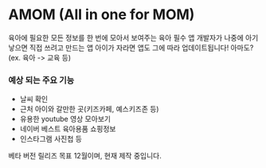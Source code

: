 # AMOM (All in one for MOM)
육아에 필요한 모든 정보를 한 번에 모아서 보여주는 육아 필수 앱
개발자가 나중에 아기 낳으면 직접 쓰려고 만드는 앱
아이가 자라면 앱도 그에 따라 업데이트됩니다! 아마도? (ex. 육아 -> 교육 등)

### 예상 되는 주요 기능
 * 날씨 확인
 * 근처 아이와 갈만한 곳(키즈카페, 예스키즈존 등)
 * 유용한 youtube 영상 모아보기
 * 네이버 베스트 육아용품 쇼핑정보
 * 인스타그램 사진첩 등

베타 버전 릴리즈 목표 12월이며, 현재 제작 중입니다.
